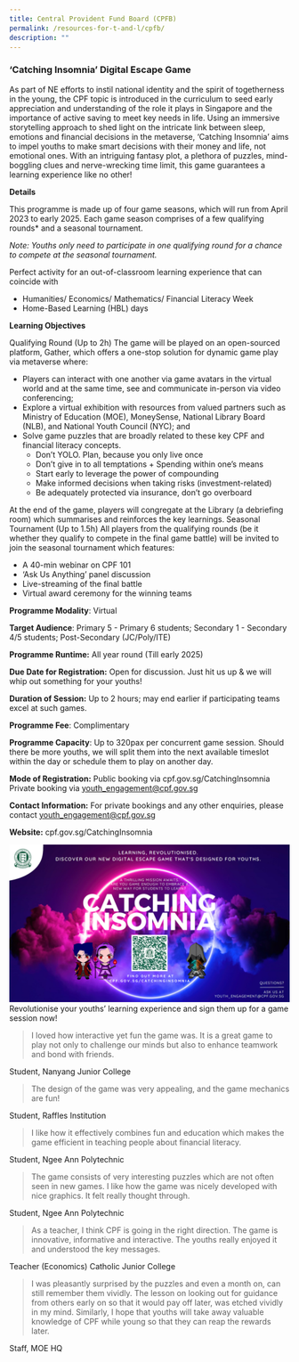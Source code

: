 ```yaml
---
title: Central Provident Fund Board (CPFB)
permalink: /resources-for-t-and-l/cpfb/
description: ""
---
```

### ‘Catching Insomnia’ Digital Escape Game
As part of NE efforts to instil national identity and the spirit of togetherness in the young, the CPF topic is introduced in the curriculum to seed early appreciation and understanding of the role it plays in Singapore and the importance of active saving to meet key needs in life. Using an immersive storytelling approach to shed light on the intricate link between sleep, emotions and financial decisions in the metaverse, ‘Catching Insomnia’ aims to impel youths to make smart decisions with their money and life, not emotional ones. With an intriguing fantasy plot, a plethora of puzzles, mind-boggling clues and nerve-wrecking time limit, this game guarantees a learning experience like no other!

**Details**

This programme is made up of four game seasons, which will run from April 2023 to early 2025. Each game season comprises of a few qualifying rounds\* and a seasonal tournament. 

*Note: Youths only need to participate in one qualifying round for a chance to compete at the seasonal tournament.*

Perfect activity for an out-of-classroom learning experience that can coincide with 
* Humanities/ Economics/ Mathematics/ Financial Literacy Week 
* Home-Based Learning (HBL) days

**Learning Objectives**

Qualifying Round (Up to 2h) The game will be played on an open-sourced platform, Gather, which offers a one-stop solution for dynamic game play via metaverse where: 
* Players can interact with one another via game avatars in the virtual world and at the same time, see and communicate in-person via video conferencing; 
* Explore a virtual exhibition with resources from valued partners such as Ministry of Education (MOE), MoneySense, National Library Board (NLB), and National Youth Council (NYC); and
* Solve game puzzles that are broadly related to these key CPF and financial literacy concepts. 
	* Don’t YOLO. Plan, because you only live once
	* Don’t give in to all temptations + Spending within one’s means 
	* Start early to leverage the power of compounding 
	* Make informed decisions when taking risks (investment-related) 
	* Be adequately protected via insurance, don’t go overboard

At the end of the game, players will congregate at the Library (a debriefing room) which summarises and reinforces the key learnings. Seasonal Tournament (Up to 1.5h) All players from the qualifying rounds (be it whether they qualify to compete in the final game battle) will be invited to join the seasonal tournament which features: 
* A 40-min webinar on CPF 101 
* ‘Ask Us Anything’ panel discussion 
* Live-streaming of the final battle 
* Virtual award ceremony for the winning teams

**Programme Modality**: Virtual

**Target Audience**: Primary 5 - Primary 6 students; Secondary 1 - Secondary 4/5 students; Post-Secondary (JC/Poly/ITE)

**Programme Runtime:** All year round (Till early 2025)

**Due Date for Registration:** Open for discussion. Just hit us up & we will whip out something for your youths!

**Duration of Session:** Up to 2 hours; may end earlier if participating teams excel at such games.

**Programme Fee**: Complimentary 

**Programme Capacity**: Up to 320pax per concurrent game session. Should there be more youths, we will split them into the next available timeslot within the day or schedule them to play on another day.

**Mode of Registration:** Public booking via cpf.gov.sg/CatchingInsomnia
Private booking via youth_engagement@cpf.gov.sg 
[](/files/cpf%20board's%20catching%20insomnia%20game.pdf)

**Contact Information:** For private bookings and any other enquiries, please contact youth_engagement@cpf.gov.sg

**Website:** cpf.gov.sg/CatchingInsomnia

![](/images/cpf%20-%20catching%20insomnia.png)
Revolutionise your youths’ learning experience and sign them up for a game session now!

> I loved how interactive yet fun the game was. It is a great game to play not only to challenge our minds but also to enhance teamwork and bond with friends. 

Student, Nanyang Junior College 

> The design of the game was very appealing, and the game mechanics are fun!

Student, Raffles Institution 

> I like how it effectively combines fun and education which makes the game efficient in teaching people about financial literacy. 

Student, Ngee Ann Polytechnic 

> The game consists of very interesting puzzles which are not often seen in new games. I like how the game was nicely developed with nice graphics. It felt really thought through. 

Student, Ngee Ann Polytechnic 

> As a teacher, I think CPF is going in the right direction. The game is innovative, informative and interactive. The youths really enjoyed it and understood the key messages. 
 
Teacher (Economics) Catholic Junior College 

> I was pleasantly surprised by the puzzles and even a month on, can still remember them vividly. The lesson on looking out for guidance from others early on so that it would pay off later, was etched vividly in my mind. Similarly, I hope that youths will take away valuable knowledge of CPF while young so that they can reap the rewards later. 

Staff, MOE HQ